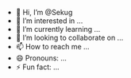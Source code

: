- 👋 Hi, I’m @Sekug
- 👀 I’m interested in ...
- 🌱 I’m currently learning ...
- 💞️ I’m looking to collaborate on ...
- 📫 How to reach me ...
- 😄 Pronouns: ...
- ⚡ Fun fact: ...

<!---
Sekug/Sekug is a ✨ special ✨ repository because its `README.md` (this file) appears on your GitHub profile.
You can click the Preview link to take a look at your changes.
--->
